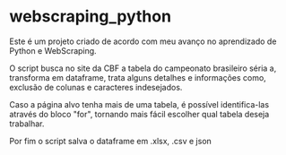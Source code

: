 # webscraping_python

Este é um projeto criado de acordo com meu avanço no aprendizado de Python e WebScraping.

O script busca no site da CBF a tabela do campeonato brasileiro séria a, transforma em dataframe, trata alguns detalhes e informações como, exclusão de colunas e caracteres indesejados.

Caso a página alvo tenha mais de uma tabela, é possível identifica-las através do bloco "for", tornando mais fácil escolher qual tabela deseja trabalhar.

Por fim o script salva o dataframe em .xlsx, .csv e json
